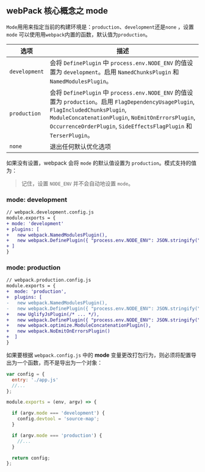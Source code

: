 ## webPack 核心概念之 mode

`Mode`⽤用来指定当前的构建环境是：`production`、`development`还是`none` ，设置 `mode` 可以使⽤用`webpack`内置的函数，默认值为`production`。

| 选项          | 描述                                                         |
| ------------- | ------------------------------------------------------------ |
| `development` | 会将 `DefinePlugin` 中 `process.env.NODE_ENV` 的值设置为 `development`。启用 `NamedChunksPlugin` 和 `NamedModulesPlugin`。 |
| `production`  | 会将 `DefinePlugin` 中 `process.env.NODE_ENV` 的值设置为 `production`。启用 `FlagDependencyUsagePlugin`, `FlagIncludedChunksPlugin`, `ModuleConcatenationPlugin`, `NoEmitOnErrorsPlugin`, `OccurrenceOrderPlugin`, `SideEffectsFlagPlugin` 和 `TerserPlugin`。 |
| `none`        | 退出任何默认优化选项                                         |

如果没有设置，webpack 会将 `mode` 的默认值设置为 `production`。模式支持的值为：

> 记住，设置 `NODE_ENV` 并不会自动地设置 `mode`。

### mode: development

```diff
// webpack.development.config.js
module.exports = {
+ mode: 'development'
+ plugins: [
+   new webpack.NamedModulesPlugin(),
+   new webpack.DefinePlugin({ "process.env.NODE_ENV": JSON.stringify("development") }),
+ ]
}
```

### mode: production

```diff
// webpack.production.config.js
module.exports = {
+  mode: 'production',
+  plugins: [
-   new webpack.NamedModulesPlugin(),
-   new webpack.DefinePlugin({ "process.env.NODE_ENV": JSON.stringify("development") }),
+   new UglifyJsPlugin(/* ... */),
+   new webpack.DefinePlugin({ "process.env.NODE_ENV": JSON.stringify("production") }),
+   new webpack.optimize.ModuleConcatenationPlugin(),
+   new webpack.NoEmitOnErrorsPlugin()
+  ]
}
```

如果要根据 `webpack.config.js` 中的 **mode** 变量更改打包行为，则必须将配置导出为一个函数，而不是导出为一个对象：

```javascript
var config = {
  entry: './app.js'
  //...
};

module.exports = (env, argv) => {

  if (argv.mode === 'development') {
    config.devtool = 'source-map';
  }

  if (argv.mode === 'production') {
    //...
  }

  return config;
};
```


